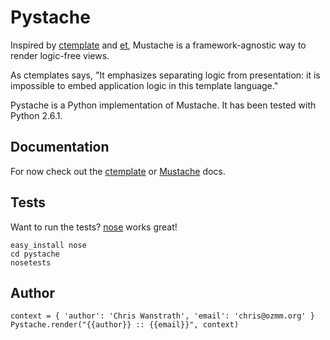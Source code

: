 Pystache
========

Inspired by [ctemplate][1] and [et][2], Mustache is a
framework-agnostic way to render logic-free views.

As ctemplates says, "It emphasizes separating logic from presentation:
it is impossible to embed application logic in this template language."

Pystache is a Python implementation of Mustache. It has been tested
with Python 2.6.1.


Documentation
-------------

For now check out the [ctemplate][3] or [Mustache][4] docs.


Tests
-----

Want to run the tests? [nose][n] works great!

    easy_install nose
    cd pystache
    nosetests


Author
------

    context = { 'author': 'Chris Wanstrath', 'email': 'chris@ozmm.org' }
    Pystache.render("{{author}} :: {{email}}", context)


[1]: http://code.google.com/p/google-ctemplate/
[2]: http://www.ivan.fomichev.name/2008/05/erlang-template-engine-prototype.html
[3]: http://google-ctemplate.googlecode.com/svn/trunk/doc/howto.html
[4]: http://github.com/defunkt/mustache#readme
[n]: http://somethingaboutorange.com/mrl/projects/nose/0.11.1/testing.html
